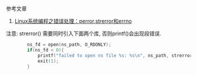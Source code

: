 参考文章

1. [Linux系统编程之错误处理：perror,strerror和errno](http://www.linuxidc.com/Linux/2013-07/87238.htm)

注意: strerror() 需要同时引入下面两个库, 否则printf()会出现段错误.

```c++
        ns_fd = open(ns_path, O_RDONLY);
        if(ns_fd < 0){
            printf("failed to open ns file %s: %s\n", ns_path, strerror(errno));
            exit(1);
        }
```
